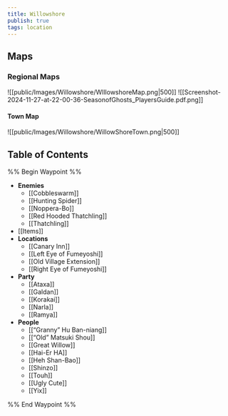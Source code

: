 ```yaml
---
title: Willowshore
publish: true
tags: location
---
```

## Maps
### Regional Maps
![[public/Images/Willowshore/WIllowshoreMap.png|500]]
![[Screenshot-2024-11-27-at-22-00-36-SeasonofGhosts_PlayersGuide.pdf.png]]
#### Town Map
![[public/Images/Willowshore/WillowShoreTown.png|500]]
## Table of Contents
%% Begin Waypoint %%
- **Enemies**
	- [[Cobbleswarm]]
	- [[Hunting Spider]]
	- [[Noppera-Bo]]
	- [[Red Hooded Thatchling]]
	- [[Thatchling]]
- [[Items]]
- **Locations**
	- [[Canary Inn]]
	- [[Left Eye of Fumeyoshi]]
	- [[Old Village Extension]]
	- [[Right Eye of Fumeyoshi]]
- **Party**
	- [[Ataxa]]
	- [[Galdan]]
	- [[Korakai]]
	- [[Narla]]
	- [[Ramya]]
- **People**
	- [[“Granny” Hu Ban-niang]]
	- [[“Old” Matsuki Shou]]
	- [[Great Willow]]
	- [[Hai-Er HA]]
	- [[Heh Shan-Bao]]
	- [[Shinzo]]
	- [[Touh]]
	- [[Ugly Cute]]
	- [[Yix]]

%% End Waypoint %%